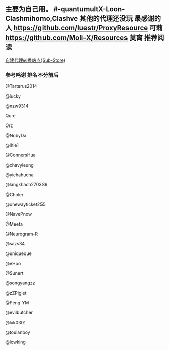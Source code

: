 
主要为自己用。
#-quantumultX-Loon-Clashmihomo,Clashve 其他的代理还没玩
最感谢的人
https://github.com/luestr/ProxyResource    可莉
https://github.com/Moli-X/Resources   莫离
**推荐阅读**
----
[自建代理转换站点(Sub-Store)](https://www.whitemoon.top/2022/09/18/zi-jian-de-dai-li-jie-dian-zhuan-huan-zhan-dian/)

### 参考鸣谢 排名不分前后
@Tartarus2014

@lucky

@nzw9314

Qure

Orz

@NobyDa

@lhie1

@ConnersHua

@chavyleung

@yichahucha

@langkhach270389

@Choler

@onewayticket255

@NavePnow

@Meeta

@Neurogram-R

@sazs34

@uniqueque

@eHpo

@Sunert

@songyangzz

@zZPiglet

@Peng-YM

@evilbutcher

@lxk0301

@toulanboy

@lowking





